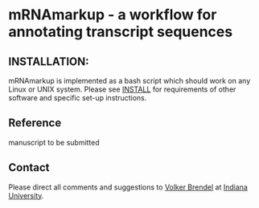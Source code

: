 # mRNAmarkup - a workflow for annotating transcript sequences


## INSTALLATION:

  mRNAmarkup is implemented as a bash script which should work on any Linux or
  UNIX system.  Please see [INSTALL](./INSTALL) for requirements of other software
  and specific set-up instructions.


## Reference

manuscript to be submitted


## Contact

Please direct all comments and suggestions to
[Volker Brendel](<mailto:vbrendel@indiana.edu>)
at [Indiana University](http://brendelgroup.org/).

